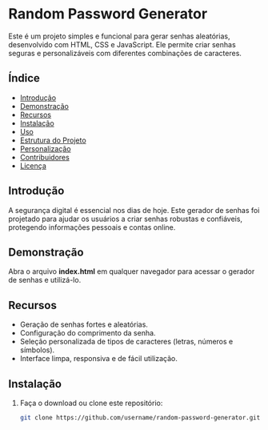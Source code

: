 # Random Password Generator

Este é um projeto simples e funcional para gerar senhas aleatórias, desenvolvido com HTML, CSS e JavaScript. Ele permite criar senhas seguras e personalizáveis com diferentes combinações de caracteres.

## Índice

- [Introdução](#introdução)
- [Demonstração](#demonstração)
- [Recursos](#recursos)
- [Instalação](#instalação)
- [Uso](#uso)
- [Estrutura do Projeto](#estrutura-do-projeto)
- [Personalização](#personalização)
- [Contribuidores](#contribuidores)
- [Licença](#licença)

## Introdução

A segurança digital é essencial nos dias de hoje. Este gerador de senhas foi projetado para ajudar os usuários a criar senhas robustas e confiáveis, protegendo informações pessoais e contas online.

## Demonstração

Abra o arquivo **index.html** em qualquer navegador para acessar o gerador de senhas e utilizá-lo.

## Recursos

- Geração de senhas fortes e aleatórias.
- Configuração do comprimento da senha.
- Seleção personalizada de tipos de caracteres (letras, números e símbolos).
- Interface limpa, responsiva e de fácil utilização.

## Instalação

1. Faça o download ou clone este repositório:
   ```bash
   git clone https://github.com/username/random-password-generator.git
